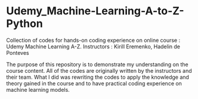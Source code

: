 # Udemy_Machine-Learning-A-to-Z-Python
Collection of codes for hands-on coding experience on online course : Udemy Machine Learning A-Z.
Instructors : Kirill Eremenko, Hadelin de Ponteves

The purpose of this repository is to demonstrate my understanding on the course content.
All of the codes are originally written by the instructors and their team.
What I did was rewriting the codes to apply the knowledge and theory gained in the course and to have practical coding experience on machine learning models.

